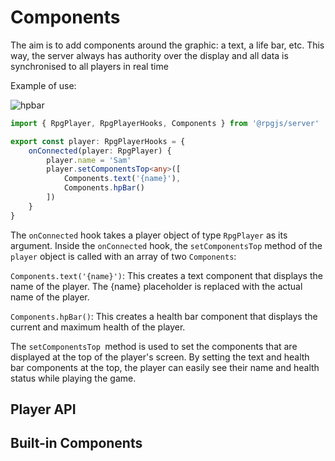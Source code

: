 # Components

The aim is to add components around the graphic: a text, a life bar, etc. This way, the server always has authority over the display and all data is synchronised to all players in real time

Example of use:

![hpbar](/assets/hpbar.png)

```ts
import { RpgPlayer, RpgPlayerHooks, Components } from '@rpgjs/server'

export const player: RpgPlayerHooks = {
    onConnected(player: RpgPlayer) {
        player.name = 'Sam'
        player.setComponentsTop<any>([
            Components.text('{name}'),
            Components.hpBar()
        ])
    }
}
```

The `onConnected` hook takes a player object of type `RpgPlayer` as its argument. Inside the `onConnected` hook, the `setComponentsTop` method of the `player` object is called with an array of two `Components`:

`Components.text('{name}')`: This creates a text component that displays the name of the player. The {name} placeholder is replaced with the actual name of the player.

`Components.hpBar()`: This creates a health bar component that displays the current and maximum health of the player.

The `setComponentsTop `method is used to set the components that are displayed at the top of the player's screen. By setting the text and health bar components at the top, the player can easily see their name and health status while playing the game.

## Player API

<!--@include: ../api/ComponentManager.md-->

## Built-in Components

<!--@include: ../api/Components.md-->